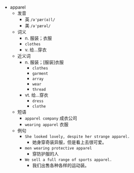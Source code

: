 - apparel
  - 发音
    - 英 `/ə'pær(ə)l/`
    - 美 `/ə'pærəl/`
  - 词义
    - n. 服装；衣服
    - `clothes`
    - v. 给…穿衣
  - 近义词
    - n. 服装；[服装]衣服
      - `clothes`
      - `garment`
      - `array`
      - `wear`
      - `thread`
    - vt. 给…穿衣
      - `dress`
      - `clothe`
  - 短语
    - `apparel company` 成衣公司 
    - `wearing apparel` 衣服 
  - 例句
    - `She looked lovely, despite her strange apparel.`
      - 她身穿奇装异服，但是看上去很可爱。
    - `men wearing protective apparel`
      - 穿防护服的人
    - `We sell a full range of sports apparel.`
      - 我们出售各种各样的运动装。

